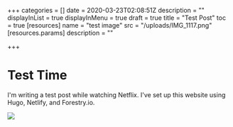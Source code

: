 +++
categories = []
date = 2020-03-23T02:08:51Z
description = ""
displayInList = true
displayInMenu = true
draft = true
title = "Test Post"
toc = true
[resources]
name = "test image"
src = "/uploads/IMG_1117.png"
[resources.params]
description = ""

+++
# Test Time

I'm writing a test post while watching Netflix. I've set up this website using Hugo, Netlify, and Forestry.io. 

![](/uploads/DA52B290-6929-4761-90D9-41726CC57C49.png)